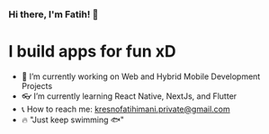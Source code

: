 ### Hi there, I'm Fatih! 👋

# I build apps for fun xD

- 🔨 I’m currently working on Web and Hybrid Mobile Development Projects
- 👓 I’m currently learning React Native, NextJs, and Flutter
- 📞 How to reach me: kresnofatihimani.private@gmail.com
- 🔥 "Just keep swimming 🐟"
